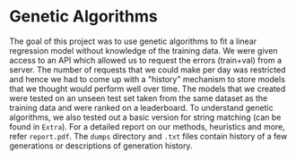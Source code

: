 # Genetic Algorithms
The goal of this project was to use genetic algorithms to fit a linear regression model without knowledge of the training data. We were given access to an API which allowed us to request the errors (train+val) from a server. The number of requests that we could make per day was restricted and hence we had to come up with a "history" mechanism to store models that we thought would perform well over time. The models that we created were tested on an unseen test set taken from the same dataset as the training data and were ranked on a leaderboard. To understand genetic algorithms, we also tested out a basic version for string matching (can be found in ```Extra```). For a detailed report on our methods, heuristics and more, refer ```report.pdf```. The ```dumps``` directory and ```.txt``` files contain history of a few generations or descriptions of generation history. 
